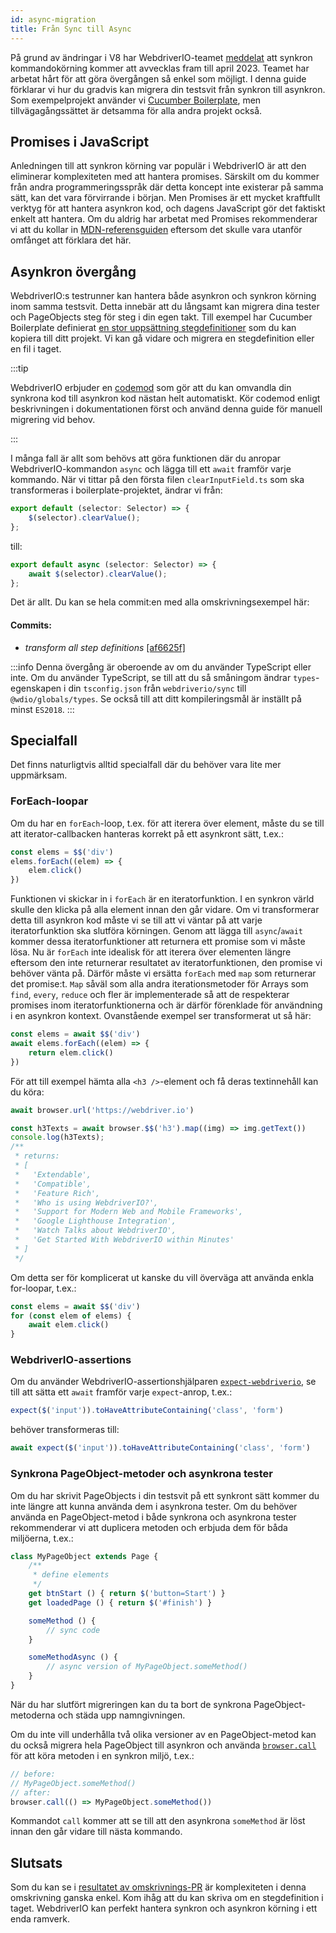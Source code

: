 ```yaml
---
id: async-migration
title: Från Sync till Async
---
```


På grund av ändringar i V8 har WebdriverIO-teamet [meddelat](https://webdriver.io/blog/2021/07/28/sync-api-deprecation) att synkron kommandokörning kommer att avvecklas fram till april 2023. Teamet har arbetat hårt för att göra övergången så enkel som möjligt. I denna guide förklarar vi hur du gradvis kan migrera din testsvit från synkron till asynkron. Som exempelprojekt använder vi [Cucumber Boilerplate](https://github.com/webdriverio/cucumber-boilerplate), men tillvägagångssättet är detsamma för alla andra projekt också.

## Promises i JavaScript

Anledningen till att synkron körning var populär i WebdriverIO är att den eliminerar komplexiteten med att hantera promises. Särskilt om du kommer från andra programmeringsspråk där detta koncept inte existerar på samma sätt, kan det vara förvirrande i början. Men Promises är ett mycket kraftfullt verktyg för att hantera asynkron kod, och dagens JavaScript gör det faktiskt enkelt att hantera. Om du aldrig har arbetat med Promises rekommenderar vi att du kollar in [MDN-referensguiden](https://developer.mozilla.org/en-US/docs/Web/JavaScript/Reference/Global_Objects/Promise) eftersom det skulle vara utanför omfånget att förklara det här.

## Asynkron övergång

WebdriverIO:s testrunner kan hantera både asynkron och synkron körning inom samma testsvit. Detta innebär att du långsamt kan migrera dina tester och PageObjects steg för steg i din egen takt. Till exempel har Cucumber Boilerplate definierat [en stor uppsättning stegdefinitioner](https://github.com/webdriverio/cucumber-boilerplate/tree/main/src/support/action) som du kan kopiera till ditt projekt. Vi kan gå vidare och migrera en stegdefinition eller en fil i taget.

:::tip

WebdriverIO erbjuder en [codemod](https://github.com/webdriverio/codemod) som gör att du kan omvandla din synkrona kod till asynkron kod nästan helt automatiskt. Kör codemod enligt beskrivningen i dokumentationen först och använd denna guide för manuell migrering vid behov.

:::

I många fall är allt som behövs att göra funktionen där du anropar WebdriverIO-kommandon `async` och lägga till ett `await` framför varje kommando. När vi tittar på den första filen `clearInputField.ts` som ska transformeras i boilerplate-projektet, ändrar vi från:

```ts
export default (selector: Selector) => {
    $(selector).clearValue();
};
```

till:

```ts
export default async (selector: Selector) => {
    await $(selector).clearValue();
};
```

Det är allt. Du kan se hela commit:en med alla omskrivningsexempel här:

#### Commits:

- _transform all step definitions_ [[af6625f]](https://github.com/webdriverio/cucumber-boilerplate/pull/481/commits/af6625fcd01dc087479e84562f237ecf38b3537d)

:::info
Denna övergång är oberoende av om du använder TypeScript eller inte. Om du använder TypeScript, se till att du så småningom ändrar `types`-egenskapen i din `tsconfig.json` från `webdriverio/sync` till `@wdio/globals/types`. Se också till att ditt kompileringsmål är inställt på minst `ES2018`.
:::

## Specialfall

Det finns naturligtvis alltid specialfall där du behöver vara lite mer uppmärksam.

### ForEach-loopar

Om du har en `forEach`-loop, t.ex. för att iterera över element, måste du se till att iterator-callbacken hanteras korrekt på ett asynkront sätt, t.ex.:

```js
const elems = $$('div')
elems.forEach((elem) => {
    elem.click()
})
```

Funktionen vi skickar in i `forEach` är en iteratorfunktion. I en synkron värld skulle den klicka på alla element innan den går vidare. Om vi transformerar detta till asynkron kod måste vi se till att vi väntar på att varje iteratorfunktion ska slutföra körningen. Genom att lägga till `async`/`await` kommer dessa iteratorfunktioner att returnera ett promise som vi måste lösa. Nu är `forEach` inte idealisk för att iterera över elementen längre eftersom den inte returnerar resultatet av iteratorfunktionen, den promise vi behöver vänta på. Därför måste vi ersätta `forEach` med `map` som returnerar det promise:t. `Map` såväl som alla andra iterationsmetoder för Arrays som `find`, `every`, `reduce` och fler är implementerade så att de respekterar promises inom iteratorfunktionerna och är därför förenklade för användning i en asynkron kontext. Ovanstående exempel ser transformerat ut så här:

```js
const elems = await $$('div')
await elems.forEach((elem) => {
    return elem.click()
})
```

För att till exempel hämta alla `<h3 />`-element och få deras textinnehåll kan du köra:

```js
await browser.url('https://webdriver.io')

const h3Texts = await browser.$$('h3').map((img) => img.getText())
console.log(h3Texts);
/**
 * returns:
 * [
 *   'Extendable',
 *   'Compatible',
 *   'Feature Rich',
 *   'Who is using WebdriverIO?',
 *   'Support for Modern Web and Mobile Frameworks',
 *   'Google Lighthouse Integration',
 *   'Watch Talks about WebdriverIO',
 *   'Get Started With WebdriverIO within Minutes'
 * ]
 */
```

Om detta ser för komplicerat ut kanske du vill överväga att använda enkla for-loopar, t.ex.:

```js
const elems = await $$('div')
for (const elem of elems) {
    await elem.click()
}
```

### WebdriverIO-assertions

Om du använder WebdriverIO-assertionshjälparen [`expect-webdriverio`](https://webdriver.io/docs/api/expect-webdriverio), se till att sätta ett `await` framför varje `expect`-anrop, t.ex.:

```ts
expect($('input')).toHaveAttributeContaining('class', 'form')
```

behöver transformeras till:

```ts
await expect($('input')).toHaveAttributeContaining('class', 'form')
```

### Synkrona PageObject-metoder och asynkrona tester

Om du har skrivit PageObjects i din testsvit på ett synkront sätt kommer du inte längre att kunna använda dem i asynkrona tester. Om du behöver använda en PageObject-metod i både synkrona och asynkrona tester rekommenderar vi att duplicera metoden och erbjuda dem för båda miljöerna, t.ex.:

```js
class MyPageObject extends Page {
    /**
     * define elements
     */
    get btnStart () { return $('button=Start') }
    get loadedPage () { return $('#finish') }

    someMethod () {
        // sync code
    }

    someMethodAsync () {
        // async version of MyPageObject.someMethod()
    }
}
```

När du har slutfört migreringen kan du ta bort de synkrona PageObject-metoderna och städa upp namngivningen.

Om du inte vill underhålla två olika versioner av en PageObject-metod kan du också migrera hela PageObject till asynkron och använda [`browser.call`](https://webdriver.io/docs/api/browser/call) för att köra metoden i en synkron miljö, t.ex.:

```js
// before:
// MyPageObject.someMethod()
// after:
browser.call(() => MyPageObject.someMethod())
```

Kommandot `call` kommer att se till att den asynkrona `someMethod` är löst innan den går vidare till nästa kommando.

## Slutsats

Som du kan se i [resultatet av omskrivnings-PR](https://github.com/webdriverio/cucumber-boilerplate/pull/481/files) är komplexiteten i denna omskrivning ganska enkel. Kom ihåg att du kan skriva om en stegdefinition i taget. WebdriverIO kan perfekt hantera synkron och asynkron körning i ett enda ramverk.